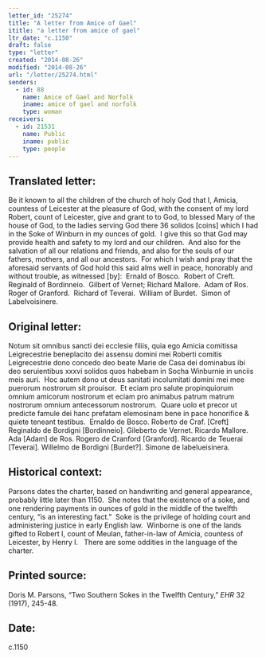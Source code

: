 ```yaml
---
letter_id: "25274"
title: "A letter from Amice of Gael"
ititle: "a letter from amice of gael"
ltr_date: "c.1150"
draft: false
type: "letter"
created: "2014-08-26"
modified: "2014-08-26"
url: "/letter/25274.html"
senders:
  - id: 88
    name: Amice of Gael and Norfolk
    iname: amice of gael and norfolk
    type: woman
receivers:
  - id: 21531
    name: Public
    iname: public
    type: people
---
```

<h2> Translated letter:</h2><p>Be it known to all the children of the church of holy God that I, Amicia, countess of Leicester at the pleasure of God, with the consent of my lord Robert, count of Leicester, give and grant to to God, to blessed Mary of the house of God, to the ladies serving God there 36 solidos [coins] which I had in the Soke of Winburn in my ounces of gold.&nbsp; I give this so that God may provide health and safety to my lord and our children.&nbsp; And also for the salvation of all our relations and friends, and also for the souls of our fathers, mothers, and all our ancestors.&nbsp; For which I wish and pray that the aforesaid servants of God hold this said alms well in peace, honorably and without trouble, as witnessed [by]:&nbsp; Ernald of Bosco.&nbsp; Robert of Creft.&nbsp; Reginald of Bordinneio.&nbsp; Gilbert of Vernet; Richard Mallore.&nbsp; Adam of Ros. Roger of Granford.&nbsp; Richard of Teverai.&nbsp; William of Burdet.&nbsp; Simon of Labelvoisinere.</p><h2 class="mt-4"> Original letter:</h2><p>Notum sit omnibus sancti dei ecclesie filiis, quia ego Amicia comitissa Leigrecestrie beneplacito dei assensu domini mei Roberti comitis Leigrecestrie dono concedo deo beate Marie de Casa dei dominabus ibi deo seruientibus xxxvi solidos quos habebam in Socha Winburnie in unciis meis auri.&nbsp; Hoc autem dono ut deus sanitati incolumitati domini mei mee puerorum nostrorum sit prouisor.&nbsp; Et eciam pro salute propinquiorum omnium amicorum nostrorum et eciam pro animabus patrum matrum nostrorum omnium antecessorum nostrorum.&nbsp; Quare uolo et precor ut predicte famule dei hanc prefatam elemosinam bene in pace honorifice &amp; quiete teneant testibus.&nbsp; Ernaldo de Bosco. Roberto de Craf. [Creft] Reginaldo de Bordigni [Bordinneio]. Gileberto de Vernet. Ricardo Mallore. Ada [Adam] de Ros. Rogero de Cranford [Granford]. Ricardo de Teuerai [Teverai]. Willelmo de Bordigni [Burdet?]. Simone de labelueisinera.</p><h2 class="mt-4"> Historical context:</h2><p>Parsons dates the charter, based on handwriting and general appearance, probably little later than 1150.&nbsp; She notes that the existence of a soke, and one rendering payments in ounces of gold in the middle of the twelfth century, “is an interesting fact.”&nbsp; Soke is the privilege of holding court and administering justice in early English law.&nbsp; Winborne is one of the lands gifted to Robert I, count of Meulan, father-in-law of Amicia, countess of Leicester, by Henry I.&nbsp;&nbsp; There are some oddities in the language of the charter.</p><h2 class="mt-4"> Printed source:</h2><p>Doris M. Parsons, “Two Southern Sokes in the Twelfth Century,” <em>EHR</em> 32 (1917), 245-48.</p><h2 class="mt-4"> Date:</h2>c.1150